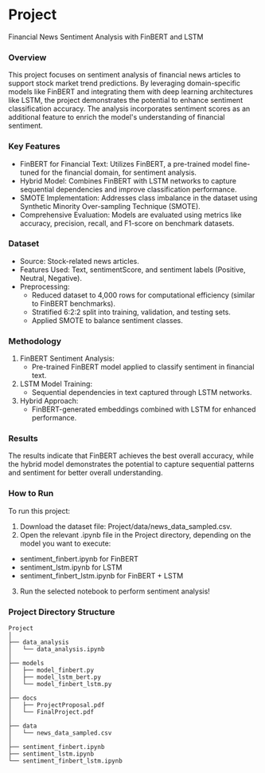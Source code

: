 
# Project
Financial News Sentiment Analysis with FinBERT and LSTM

### Overview

This project focuses on sentiment analysis of financial news articles to support stock market trend predictions. By leveraging domain-specific models like FinBERT and integrating them with deep learning architectures like LSTM, the project demonstrates the potential to enhance sentiment classification accuracy. The analysis incorporates sentiment scores as an additional feature to enrich the model's understanding of financial sentiment.

### Key Features
- FinBERT for Financial Text: Utilizes FinBERT, a pre-trained model fine-tuned for the financial domain, for sentiment analysis.
- Hybrid Model: Combines FinBERT with LSTM networks to capture sequential dependencies and improve classification performance.
- SMOTE Implementation: Addresses class imbalance in the dataset using Synthetic Minority Over-sampling Technique (SMOTE).
- Comprehensive Evaluation: Models are evaluated using metrics like accuracy, precision, recall, and F1-score on benchmark datasets.

### Dataset
- Source: Stock-related news articles.
- Features Used: Text, sentimentScore, and sentiment labels (Positive, Neutral, Negative).
- Preprocessing:
  - Reduced dataset to 4,000 rows for computational efficiency (similar to FinBERT benchmarks).
  - Stratified 6:2:2 split into training, validation, and testing sets.
  - Applied SMOTE to balance sentiment classes.

### Methodology

1. FinBERT Sentiment Analysis:
    - Pre-trained FinBERT model applied to classify sentiment in financial text.
2. LSTM Model Training:
    - Sequential dependencies in text captured through LSTM networks.
3. Hybrid Approach:
    - FinBERT-generated embeddings combined with LSTM for enhanced performance.

### Results
The results indicate that FinBERT achieves the best overall accuracy, while the hybrid model demonstrates the potential to capture sequential patterns and sentiment for better overall understanding.

### How to Run
To run this project:

1. Download the dataset file: Project/data/news_data_sampled.csv.
2. Open the relevant .ipynb file in the Project directory, depending on the model you want to execute:
  - sentiment_finbert.ipynb for FinBERT
  - sentiment_lstm.ipynb for LSTM
  - sentiment_finbert_lstm.ipynb for FinBERT + LSTM
3. Run the selected notebook to perform sentiment analysis!

### Project Directory Structure

```plaintext
Project  
│  
├── data_analysis  
│   └── data_analysis.ipynb  
│  
├── models  
│   ├── model_finbert.py  
│   ├── model_lstm_bert.py  
│   └── model_finbert_lstm.py  
│  
├── docs  
│   ├── ProjectProposal.pdf  
│   └── FinalProject.pdf  
│  
├── data  
│   └── news_data_sampled.csv  
│  
├── sentiment_finbert.ipynb  
├── sentiment_lstm.ipynb  
└── sentiment_finbert_lstm.ipynb  
